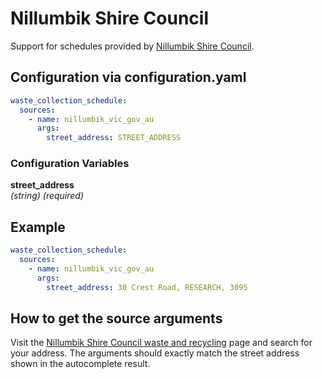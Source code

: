 # Nillumbik Shire Council

Support for schedules provided by [Nillumbik Shire Council](https://www.nillumbik.vic.gov.au).

## Configuration via configuration.yaml

```yaml
waste_collection_schedule:
  sources:
    - name: nillumbik_vic_gov_au
      args:
        street_address: STREET_ADDRESS
```

### Configuration Variables

**street_address**  
*(string) (required)*

## Example

```yaml
waste_collection_schedule:
  sources:
    - name: nillumbik_vic_gov_au
      args:
        street_address: 30 Crest Road, RESEARCH, 3095
```

## How to get the source arguments

Visit the [Nillumbik Shire Council waste and recycling](https://www.nillumbik.vic.gov.au/Residents/Waste-and-recycling/Bin-collection/Check-my-bin-day) page and search for your address. The arguments should exactly match the street address shown in the autocomplete result.
